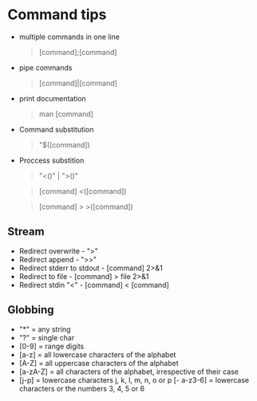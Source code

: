 # Command tips
- multiple commands in one line
  > [command];[command]
- pipe commands
  > [command]|[command]
- print documentation
  > man [command]
- Command substitution
  > "$([command])
- Proccess substition
  > "<()" | ">()"
  
  > [command] <([command])

  > [command] > >([command])

## Stream
- Redirect overwrite - ">"
- Redirect append - ">>"
- Redirect stderr to stdout - [command] 2>&1
- Redirect to file - [command] > file 2>&1
- Redirect stdin "<" - [command] < [command]

## Globbing
- "*" = any string
- "?" = single char
- [0-9] = range digits
- [a-z] = all lowercase characters of the alphabet
- [A-Z] = all uppercase characters of the alphabet
- [a-zA-Z] = all characters of the alphabet, irrespective of their case
- [j-p] = lowercase characters j, k, l, m, n, o or p
[- a-z3-6] = lowercase characters or the numbers 3, 4, 5 or 6
